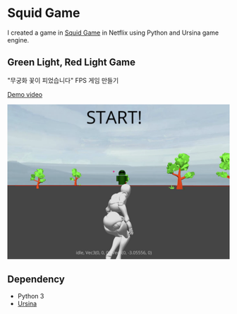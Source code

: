 # Squid Game

I created a game in [Squid Game](https://en.wikipedia.org/wiki/Squid_Game) in Netflix using Python and Ursina game engine.

## Green Light, Red Light Game

"무궁화 꽃이 피었습니다" FPS 게임 만들기

[Demo video](https://youtu.be/GF4Ox4r5vEU)

![](result.png)

## Dependency

- Python 3
- [Ursina](https://www.ursinaengine.org/)
